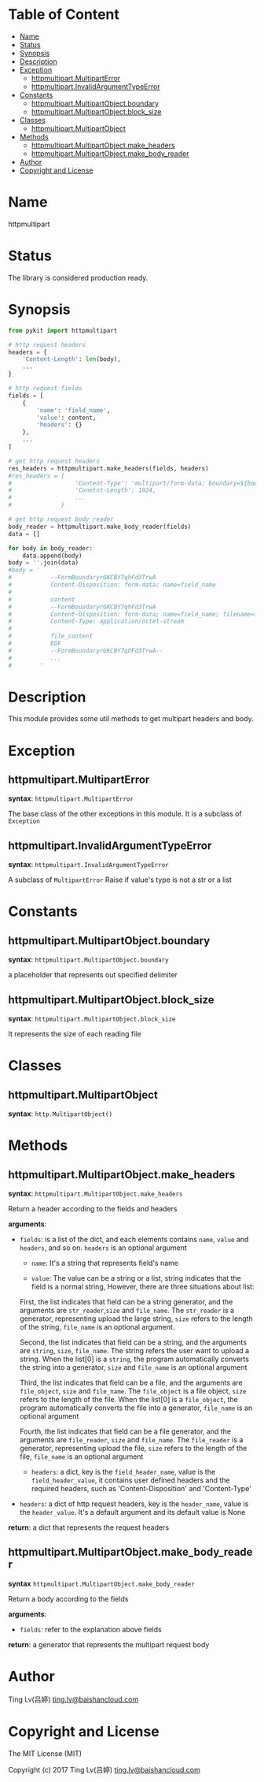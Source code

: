 <!-- START doctoc generated TOC please keep comment here to allow auto update -->
<!-- DON'T EDIT THIS SECTION, INSTEAD RE-RUN doctoc TO UPDATE -->
#   Table of Content

- [Name](#name)
- [Status](#status)
- [Synopsis](#synopsis)
- [Description](#description)
- [Exception](#exception)
  - [httpmultipart.MultipartError](#httpmultipartmultiparterror)
  - [httpmultipart.InvalidArgumentTypeError](#httpmultipartinvalidargumenttypeerror)
- [Constants](#constants)
  - [httpmultipart.MultipartObject.boundary](#httpmultipartmultipartobjectboundary)
  - [httpmultipart.MultipartObject.block_size](#httpmultipartmultipartobjectblock_size)
- [Classes](#classes)
  - [httpmultipart.MultipartObject](httpmultipartmultipartobject)
- [Methods](#methods)
  - [httpmultipart.MultipartObject.make_headers](#httpmultipartmultipartobjectmake_headers)
  - [httpmultipart.MultipartObject.make_body_reader](#httpmultipartmultipartobjectmake_body_reader)
- [Author](#author)
- [Copyright and License](#copyright-and-license)

<!-- END doctoc generated TOC please keep comment here to allow auto update -->

#   Name

httpmultipart

#   Status

The library is considered production ready.

#   Synopsis

```python
from pykit import httpmultipart

# http request headers
headers = {
    'Content-Length': len(body),
    ...
}

# http request fields
fields = [
    {
        'name': 'field_name',
        'value': content,
        'headers': {}
    },
    ...
]

# get http request headers
res_headers = httpmultipart.make_headers(fields, headers)
#res_headers = {
#                  'Content-Type': 'multipart/form-data; boundary=${bound}',
#                  'Conetnt-Length': 1024,
#                  ...
#              }

# get http request body reader
body_reader = httpmultipart.make_body_reader(fields)
data = []

for body in body_reader:
    data.append(body)
body = ''.join(data)
#body = '
#           --FormBoundaryrGKCBY7qhFd3TrwA
#           Content-Disposition: form-data; name=field_name
#
#           content
#           --FormBoundaryrGKCBY7qhFd3TrwA
#           Content-Disposition: form-data; name=field_name; filename=file_name
#           Content-Type: application/octet-stream
#
#           file_content
#           EOF
#           --FormBoundaryrGKCBY7qhFd3TrwA--
#           ...
#        '
```

#   Description

This module provides some util methods to get multipart headers and body.

#   Exception

##  httpmultipart.MultipartError

**syntax**:
`httpmultipart.MultipartError`

The base class of the other exceptions in this module.
It is a subclass of `Exception`

##  httpmultipart.InvalidArgumentTypeError

**syntax**:
`httpmultipart.InvalidArgumentTypeError`

A subclass of `MultipartError`
Raise if value's type is not a str or a list

#   Constants

##  httpmultipart.MultipartObject.boundary

**syntax**:
`httpmultipart.MultipartObject.boundary`

a placeholder that represents out specified delimiter

##  httpmultipart.MultipartObject.block_size

**syntax**:
`httpmultipart.MultipartObject.block_size`

It represents the size of each reading file

#   Classes

##  httpmultipart.MultipartObject

**syntax**:
`http.MultipartObject()`

#   Methods

##  httpmultipart.MultipartObject.make_headers

**syntax**:
`httpmultipart.MultipartObject.make_headers`

Return a header according to the fields and headers

**arguments**:

-   `fields`:
    is a list of the dict, and each elements contains `name`, `value` and `headers`,
    and so on. `headers` is an optional argument

    -   `name`:
    It's a string that represents field's name

    -   `value`:
    The value can be a string or a list, string indicates that the field is a normal
    string, However, there are three situations about list:

    First, the list indicates that field can be a string generator, and the arguments
    are `str_reader`,`size` and `file_name`. The `str_reader` is a generator,
    representing upload the large string, `size` refers to the length of the
    string, `file_name` is an optional argument.

    Second, the list indicates that field can be a string, and the arguments are
    `string`, `size`, `file_name`. The string refers the user want to upload a
    string. When the list[0] is a `string`, the program automatically converts
    the string into a generator, `size` and `file_name` is an optional argument

    Third, the list indicates that field can be a file, and the arguments are
    `file_object`, `size` and `file_name`. The `file_object` is a file object,
    `size` refers to the length of the file. When the list[0] is a `file_object`,
    the program automatically converts the file into a generator, `file_name` is
    an optional argument

    Fourth, the list indicates that field can be a file generator, and the arguments
    are `file_reader`, `size` and `file_name`. The `file_reader` is a generator,
    representing upload the file, `size` refers to the length of the file, `file_name`
    is an optional argument

    -   `headers`:
    a dict, key is the `field_header_name`, value is the `field_header_value`,
    it contains user defined headers and the required headers, such as
    'Content-Disposition' and 'Content-Type'

-   `headers`:
    a dict of http request headers, key is the `header_name`, value is the
    `header_value`.  It's a default argument and its default value is None

**return**:
a dict that represents the request headers

##  httpmultipart.MultipartObject.make_body_reader

**syntax**
`httpmultipart.MultipartObject.make_body_reader`

Return a body according to the fields

**arguments**:

-  `fields`:
    refer to the explanation above fields

**return**:
a generator that represents the multipart request body

#   Author

Ting Lv(吕婷) <ting.lv@baishancloud.com>

#   Copyright and License

The MIT License (MIT)

Copyright (c) 2017 Ting Lv(吕婷) <ting.lv@baishancloud.com>
